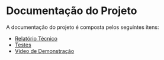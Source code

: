 # Documentação do Projeto

A documentação do projeto é composta pelos seguintes itens: 

 - [Relatório Técnico](relatorio/Relatorio%20Tecnico%20-%20TEMPLATE.md)
 - [Testes](relatorio/images/)
 - [Vídeo de Demonstração](https://youtube.com)

